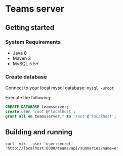 # Teams server

## Getting started

### System Requirements

- Java 8
- Maven 3
- MySQL 5.5+

### Create database

Connect to your local mysql database: `mysql -uroot`

Execute the following:

```sql
CREATE DATABASE teamsserver;
create user 'root'@'localhost';
grant all on teamsserver.* to 'root'@'localhost';
```

## Building and running



    curl -vik --user 'user:secret' 'http://localhost:8080/teams/api/summaries?name=e'

